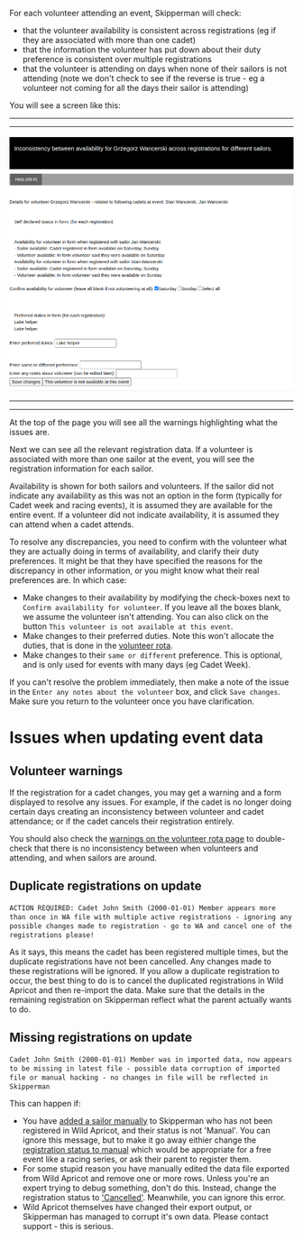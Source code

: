 
For each volunteer attending an event, Skipperman will check:

- that the volunteer availability is consistent across registrations (eg if they are associated with more than one cadet)
- that the information the volunteer has put down about their duty preference is consistent over multiple registrations
- that the volunteer is attending on days when none of their sailors is not attending (note we don't check to see if the reverse is true - eg a volunteer not coming for all the days their sailor is attending)

You will see a screen like this:

***
***
![volunteer_registration_confirm.png](/static/volunteer_registration_confirm.png)
***
***

At the top of the page you will see all the warnings highlighting what the issues are.

Next we can see all the relevant registration data. If a volunteer is associated with more than one sailor at the event, you will see the registration information for each sailor.

Availability is shown for both sailors and volunteers. If the sailor did not indicate any availability as this was not an option in the form (typically for Cadet week and racing events), it is assumed they are available for the entire event. If a volunteer did not indicate availability, it is assumed they can attend when a cadet attends.

To resolve any discrepancies, you need to confirm with the volunteer what they are actually doing in terms of availability, and clarify their duty preferences. It might be that they have specified the reasons for the discrepancy in other information, or you might know what their real preferences are. In which case:

- Make changes to their availability by modifying the check-boxes next to `Confirm availability for volunteer`. If you leave all the boxes blank, we assume the volunteer isn't attending. You can also click on the button `This volunteer is not available at this event`.
- Make changes to their preferred duties. Note this won't allocate the duties, that is done in the [volunteer rota](volunteer_rota_help.md).
- Make changes to their `same or different` preference. This is optional, and is only used for events with many days (eg Cadet Week).

If you can't resolve the problem immediately, then make a note of the issue in the `Enter any notes about the volunteer` box, and click `Save changes`. Make sure you return to the volunteer once you have clarification.



# Issues when updating event data

## Volunteer warnings

If the registration for a cadet changes, you may get a warning and a form displayed to resolve any issues. For example, if the cadet is no longer doing certain days creating an inconsistency between volunteer and cadet attendance; or if the cadet cancels their registration entirely.

You should also check the [warnings on the volunteer rota page](volunteer_rota_help.md#warnings) to double-check that there is no inconsistency between when volunteers and attending, and when sailors are around.

## Duplicate registrations on update

```
ACTION REQUIRED: Cadet John Smith (2000-01-01) Member appears more than once in WA file with multiple active registrations - ignoring any possible changes made to registration - go to WA and cancel one of the registrations please!
```

As it says, this means the cadet has been registered multiple times, but the duplicate registrations have not been cancelled. Any changes made to these registrations will be ignored. If you allow a duplicate registration to occur, the best thing to do is to cancel the duplicated registrations in Wild Apricot and then re-import the data. Make sure that the details in the remaining registration on Skipperman reflect what the parent actually wants to do.

## Missing registrations on update

```
Cadet John Smith (2000-01-01) Member was in imported data, now appears to be missing in latest file - possible data corruption of imported file or manual hacking - no changes in file will be reflected in Skipperman
```

This can happen if:

- You have [added a sailor manually](link_required.md) to Skipperman who has not been registered in Wild Apricot, and their status is not 'Manual'. You can ignore this message, but to make it go away eithier change the [registration status to manual](link_required.md) which would be appropriate for a free event like a racing series, or ask their parent to register them.
- For some stupid reason you have manually edited the data file exported from Wild Apricot and remove one or more rows. Unless you're an expert trying to debug something, don't do this. Instead, change the registration status to ['Cancelled'](link_required.md). Meanwhile, you can ignore this error.
- Wild Apricot themselves have changed their export output, or Skipperman has managed to corrupt it's own data. Please contact support - this is serious.




